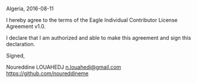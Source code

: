 Algeria, 2016-08-11

I hereby agree to the terms of the Eagle Individual Contributor License
Agreement v1.0.

I declare that I am authorized and able to make this agreement and sign this
declaration.

Signed,

Noureddine LOUAHEDJ n.louahedj@gmail.com https://github.com/noureddineme
